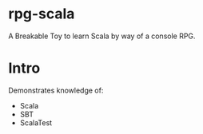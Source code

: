# rpg-scala
A Breakable Toy to learn Scala by way of a console RPG.

# Intro
Demonstrates knowledge of:

- Scala
- SBT
- ScalaTest
